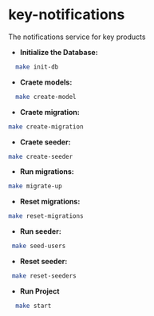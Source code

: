 # key-notifications

The notifications service for key products

- **Initialize the Database:**

```bash
  make init-db
```

- **Craete models:**

```bash
  make create-model
```

- **Craete migration:**

```bash
make create-migration
```

- **Craete seeder:**

```bash
make create-seeder
```

- **Run migrations:**

```bash
make migrate-up
```

- **Reset migrations:**

```bash
make reset-migrations
```

- **Run seeder:**

```bash
 make seed-users
```

- **Reset seeder:**

```bash
 make reset-seeders
```

- **Run Project**

```bash
  make start
```
